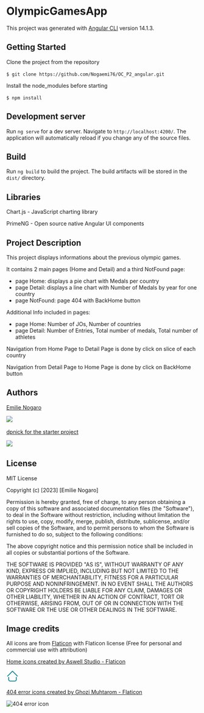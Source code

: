 # OlympicGamesApp

This project was generated with [Angular CLI](https://github.com/angular/angular-cli) version 14.1.3.

## Getting Started

Clone the project from the repository

`$ git clone https://github.com/Nogaemi76/OC_P2_angular.git`

Install the node_modules before starting

`$ npm install`

## Development server

Run `ng serve` for a dev server. Navigate to `http://localhost:4200/`. The application will automatically reload if you change any of the source files.

## Build

Run `ng build` to build the project. The build artifacts will be stored in the `dist/` directory.

## Libraries

Chart.js - JavaScript charting library

PrimeNG - Open source native Angular UI components

## Project Description

This project displays informations about the previous olympic games.

It contains 2 main pages (Home and Detail) and a third NotFound page:
- page Home: displays a pie chart with Medals per country
- page Detail: displays a line chart with Number of Medals by year for one country
- page NotFound: page 404 with BackHome button

Additional Info included in pages:
- page Home: Number of JOs, Number of countries
- page Detail: Number of Entries, Total number of medals, Total number of athletes

Navigation from Home Page to Detail Page is done by click on slice of each country

Navigation from Detail Page to Home Page is done by click on BackHome button

## Authors

[Emilie Nogaro](https://github.com/Nogaemi76)

<a href="https://github.com/Nogaemi76">
  <img src="https://avatars.githubusercontent.com/u/38780682?v=4" width="60" />
</a>

[dpnick for the starter project](https://github.com/dpnick)

<a href="https://github.com/dpnick">
  <img  src="https://images.weserv.nl/?url=avatars.githubusercontent.com/u/23317360?v=4&h=300&w=300&fit=cover&mask=circle&maxage=7d"  width="60" />
</a>

## License

MIT License

Copyright (c) [2023] [Emilie Nogaro]

Permission is hereby granted, free of charge, to any person obtaining a copy
of this software and associated documentation files (the "Software"), to deal
in the Software without restriction, including without limitation the rights
to use, copy, modify, merge, publish, distribute, sublicense, and/or sell
copies of the Software, and to permit persons to whom the Software is
furnished to do so, subject to the following conditions:

The above copyright notice and this permission notice shall be included in all
copies or substantial portions of the Software.

THE SOFTWARE IS PROVIDED "AS IS", WITHOUT WARRANTY OF ANY KIND, EXPRESS OR
IMPLIED, INCLUDING BUT NOT LIMITED TO THE WARRANTIES OF MERCHANTABILITY,
FITNESS FOR A PARTICULAR PURPOSE AND NONINFRINGEMENT. IN NO EVENT SHALL THE
AUTHORS OR COPYRIGHT HOLDERS BE LIABLE FOR ANY CLAIM, DAMAGES OR OTHER
LIABILITY, WHETHER IN AN ACTION OF CONTRACT, TORT OR OTHERWISE, ARISING FROM,
OUT OF OR IN CONNECTION WITH THE SOFTWARE OR THE USE OR OTHER DEALINGS IN THE
SOFTWARE.


## Image credits

All icons are from [Flaticon](https://www.flaticon.com) with Flaticon license
(Free for personal and commercial use with attribution)

<a  href="https://www.flaticon.com/free-icons/home"  title="home icons">Home icons created by Aswell Studio - Flaticon</a>

![home icon](./src/assets/images/home.png)

<a  href="https://www.flaticon.com/free-icons/404-error"  title="404 error icons">404 error icons created by Ghozi Muhtarom - Flaticon</a>

![404 error icon](./src/assets/images/404-error.png=60)
